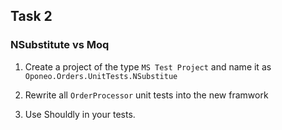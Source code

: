 ## Task 2

### NSubstitute vs Moq

1. Create a project of the type `MS Test Project` and name it as `Oponeo.Orders.UnitTests.NSubstitue`

2. Rewrite all `OrderProcessor` unit tests into the new framwork

3. Use Shouldly in your tests.
